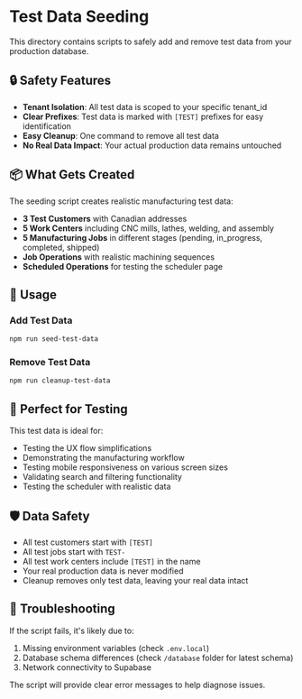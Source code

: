 # Test Data Seeding

This directory contains scripts to safely add and remove test data from your production database.

## 🔒 Safety Features

- **Tenant Isolation**: All test data is scoped to your specific tenant_id
- **Clear Prefixes**: Test data is marked with `[TEST]` prefixes for easy identification
- **Easy Cleanup**: One command to remove all test data
- **No Real Data Impact**: Your actual production data remains untouched

## 📦 What Gets Created

The seeding script creates realistic manufacturing test data:

- **3 Test Customers** with Canadian addresses
- **5 Work Centers** including CNC mills, lathes, welding, and assembly
- **5 Manufacturing Jobs** in different stages (pending, in_progress, completed, shipped)
- **Job Operations** with realistic machining sequences
- **Scheduled Operations** for testing the scheduler page

## 🚀 Usage

### Add Test Data
```bash
npm run seed-test-data
```

### Remove Test Data
```bash
npm run cleanup-test-data
```

## 🎯 Perfect for Testing

This test data is ideal for:
- Testing the UX flow simplifications
- Demonstrating the manufacturing workflow
- Testing mobile responsiveness on various screen sizes
- Validating search and filtering functionality
- Testing the scheduler with realistic data

## 🛡️ Data Safety

- All test customers start with `[TEST]` 
- All test jobs start with `TEST-`
- All test work centers include `[TEST]` in the name
- Your real production data is never modified
- Cleanup removes only test data, leaving your real data intact

## 🔧 Troubleshooting

If the script fails, it's likely due to:
1. Missing environment variables (check `.env.local`)
2. Database schema differences (check `/database` folder for latest schema)
3. Network connectivity to Supabase

The script will provide clear error messages to help diagnose issues.